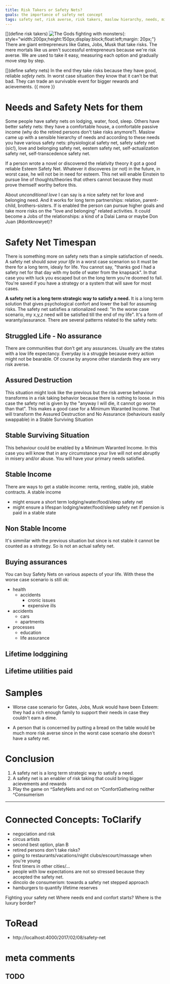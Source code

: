 ```yaml
---
title: Risk Takers or Safety Nets?
goals: the importance of safety net concept
tags: safety net, risk averse, risk takers, maslow hierarchy, needs, minimum waranted income
---
```


[](define risk takers)
![The Gods fighting with monsters](){: style="width:200px;height:150px;display:block;float:left;margin: 20px;"}
There are giant entrepreneurs like Gates, Jobs, Musk that take risks. The mere mortals like us 
aren't successful entrepreneurs because we're risk averse. We are used to take it easy, measuring
each option and gradually move step by step.

[](define safety nets)
In the end they take risks because they have good, reliable *safety nets*. In worst case situation they 
know that it can't be that bad. They can trade an survivable event for bigger rewards and acievements.
{{ more }}
# Needs and Safety Nets for them

Some people have safety nets on lodging, water, food, sleep. Others have better safety nets:
they have a comfortable house, a comfortable passive income (why do the retired persons don't 
take risks anymore?). Maslow came up with a sensible hierarchy of needs and according to these 
needs you have various safety nets: physiological safety net, safety safety net (sic!), love and
belonging safety net, eestem safety net, self-actualization safety net, self-transcedence safety net.

If a person wrote a novel or discovered the relativity theory it got a good reliable Esteem Safety Net.
Whatever it discoveres (or not) in the future, in worst case, he will not be in need for esteem. This net will enable 
Einstein to pursue line of thoughts/theories that others cannot because they must prove themself worthy
before this.

About _unconditional love_ I can say is a nice safety net for love and belonging need. And it works
for long term partnerships: relation, parent-child, brothers-sisters. If is enabled the person can
pursue higher goals and take more risks on the "love and belonging" related activities. It could
become a Jobs of the relationships: a kind of a Dalai Lama or maybe Don Juan (#dontknowyet)?

# Safety Net Timespan

There is something more on safety nets than a simple satisfaction of needs. A safety net should
_save your life_ in a worst case scenarion so it must be there for a long term, idealy for life. You
cannot say, "thanks god I had a safety net for that day with my botle of water from the knapsack".
In that case you with luck you escaped but on the long term you're doomed to fail. You're saved if 
you have a strategy or a system that will save for most cases.

**A safety net is a long term strategic way to satisfy a need.** It is a long term 
solution that gives psychological confort and lower the ball for assuming risks. The safety net 
satisfies a rationalized need: "In the worse case scenario, my x,y,z need will be satisfied till the end 
of my life". It's a form of waranty/assurance. There are several patterns related to the safety nets:

## Struggled Life - No assurance
There are communities that don't get any assurances. Usually are the states with a low life 
expectancy. Everyday is a struggle because every action might not be bearable. Of course by
anyone other standards they are very risk averse.

## Assured Destruction
This situation might look like the previous but the risk averse behaviour transforms in a risk taking
behavior because there is nothing to loose. in this case the safety net is given by the "anyway I will
die, it cannot go worse than that". This makes a good case for a Minimum Waranted Income. That
will transform the Assured Destruction and No Assurance (behaviours easily swappable) in a Stable
Surviving Situation

## Stable Surviving Situation
This behaviour could be enabled by a Minimum Waranted Income. In this case you will know that 
in any circumstance your live will not end abruptly in misery and/or abuse. You will have your
primary needs satisfied.

## Stable Income
There are ways to get a stable income: renta, renting, stable job, stable contracts. A stable income
  - might ensure a short term lodging/water/food/sleep safety net
  - might ensure a lifespan lodging/water/food/sleep safety net if pension is paid in a stable state

## Non Stable Income
It's simmilar with the previous situation but since is not stable it cannot be counted as a strategy.
So is not an actual safety net.

## Buying assurances
You can buy Safety Nets on various aspects of your life. With these the worse case scenario is still ok:

- health 
  - accidents
    - cronic issues
    - expensive ills
- accidents
  - cars
  - apartments
- processes
  - education
  - life assurance

## Lifetime lodggining

## Lifetime utilities paid

# Samples

- Worse case scenario for Gates, Jobs, Musk would have been Esteem: they had a rich enough
family to support their needs in case they couldn't earn a dime.

- A person that is concerned by putting a bread on the table would be much more risk averse
since in the worst case scenario she doesn't have a safety net.

# Conclusion

1. A safety net is a long term strategic way to satisfy a need.
2. A safety net is an enabler of risk taking that could bring bigger acievements and rewards
3. Play the game on ^SafetyNets and not on ^ConfortGathering neither ^Consumerism

----

# Connected Concepts: ToClarify 
- negociation and risk
- circus artists
- second best option, plan B
- retired persons don't take risks?
- going to restaurants/vacations/night clubs/escourt/massage when you're young
- first timers in other cities/...
- people with low expectations are not so stressed because they accepted the safety net.
- dincolo de consumerism: towards a safety net stepped approach
- hamburgers to quantify lifetime reserves

Fighting your safety net Where needs end and confort starts? Where is the luxury border?

# ToRead
- http://localhost:4000/2017/02/08/safety-net

# meta comments
TODO 
- 